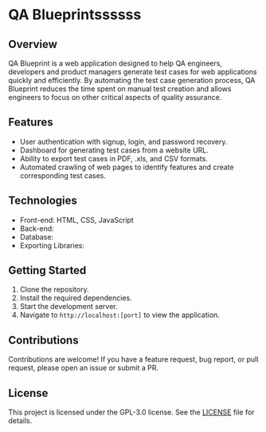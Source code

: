 # QA Blueprintssssss
## Overview
QA Blueprint is a web application designed to help QA engineers, developers and product managers generate test cases for web applications quickly and efficiently. 
By automating the test case generation process, QA Blueprint reduces the time spent on manual test creation and allows engineers to focus on other critical aspects of quality assurance.

## Features
- User authentication with signup, login, and password recovery.
- Dashboard for generating test cases from a website URL.
- Ability to export test cases in PDF, .xls, and CSV formats.
- Automated crawling of web pages to identify features and create corresponding test cases.

## Technologies
- Front-end: HTML, CSS, JavaScript
- Back-end: 
- Database: 
- Exporting Libraries: 

## Getting Started
1. Clone the repository.
2. Install the required dependencies.
3. Start the development server.
4. Navigate to `http://localhost:[port]` to view the application.

## Contributions
Contributions are welcome! If you have a feature request, bug report, or pull request, please open an issue or submit a PR.

## License
This project is licensed under the GPL-3.0 license. See the [LICENSE](LICENSE) file for details.
